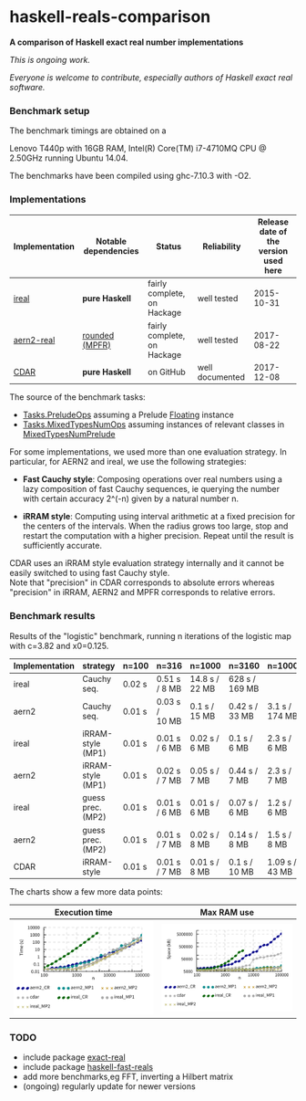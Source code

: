 # haskell-reals-comparison

__A comparison of Haskell exact real number implementations__

_This is ongoing work._

_Everyone is welcome to contribute, especially authors of Haskell exact real software._

### Benchmark setup

The benchmark timings are obtained on a
<!-- Dell Inspiron 15R with 16GB RAM,
Intel(R) Core(TM) i7-3632QM CPU @ 2.20GHz running Ubuntu 14.04. -->
Lenovo T440p with 16GB RAM,
Intel(R) Core(TM) i7-4710MQ CPU @ 2.50GHz running Ubuntu 14.04.

The benchmarks have been compiled using ghc-7.10.3 with -O2.

<!-- Each benchmark has been executed repeatedly until 3 consecutive times the results have fluctuated for less than 5%. -->

### Implementations

| Implementation | Notable dependencies | Status | Reliability | Release date of the version used here |
| ----- | ----- | ----- | ----- | ----- |
| [ireal](https://hackage.haskell.org/package/ireal) | __pure Haskell__ | fairly complete, on Hackage | well tested | 2015-10-31 |
| [aern2-real](https://github.com/michalkonecny/aern2/aern2-real) | [rounded (MPFR)](https://github.com/michalkonecny/rounded/tree/michal) | fairly complete, on Hackage | well tested | 2017-08-22 |
| [CDAR](https://github.com/jensblanck/cdar) | __pure Haskell__ | on GitHub | well documented | 2017-12-08 |

The source of the benchmark tasks:  
* [Tasks.PreludeOps](https://github.com/michalkonecny/haskell-reals-comparison/blob/master/src/Tasks/PreludeOps.hs) assuming a Prelude [Floating](https://hackage.haskell.org/package/base/docs/Prelude.html#t:Floating) instance
* [Tasks.MixedTypesNumOps](https://github.com/michalkonecny/haskell-reals-comparison/blob/master/src/Tasks/MixedTypesNumOps.hs) assuming instances of relevant classes in [MixedTypesNumPrelude](https://hackage.haskell.org/package/mixed-types-num/docs/MixedTypesNumPrelude.html)

For some implementations, we used more than one evaluation strategy.  In particular, for AERN2 and ireal, we use the following strategies:

* __Fast Cauchy style__: Composing operations over real numbers using a lazy composition of fast Cauchy sequences, ie querying the number with certain accuracy 2^(-n) given by a natural number n.

* __iRRAM style__: Computing using interval arithmetic at a fixed precision for the centers of the intervals.  When the radius grows too large, stop and restart the computation with a higher precision.  Repeat until the result is sufficiently accurate.

CDAR uses an iRRAM style evaluation strategy internally and it cannot be easily switched to using fast Cauchy style.  
Note that "precision" in CDAR corresponds to absolute errors whereas "precision" in iRRAM, AERN2 and MPFR
corresponds to relative errors.

### Benchmark results

Results of the "logistic" benchmark, running n iterations of the logistic map with c=3.82 and x0=0.125.

| Implementation | strategy | n=100 | n=316 | n=1000 | n=3160 | n=10000  | n=31600 | n=100000 |
| -------- | ------ | ---- | ---- | ---- | ---- | ---- | ---- | ---- |
| ireal | Cauchy seq. | 0.02 s | 0.51 s / 8&nbsp;MB  | 14.8 s / 22&nbsp;MB  | 628 s / 169&nbsp;MB | | | |
| aern2 | Cauchy seq. | 0.01 s | 0.03 s / 10&nbsp;MB | 0.1 s  / 15&nbsp;MB  | 0.42 s / 33&nbsp;MB | 3.1 s / 174&nbsp;MB |  18 s / 683&nbsp;MB | 178 s / 5.3&nbsp;GB |
| ireal | iRRAM-style (MP1) | 0.01 s | 0.01 s / 6&nbsp;MB  | 0.02 s  / 6&nbsp;MB  | 0.1 s  / 6&nbsp;MB  | 2.3 s / 6&nbsp;MB   | 51 s / 7&nbsp;MB   | 387 s / 9&nbsp;MB   |
| aern2 | iRRAM-style (MP1) | 0.01 s | 0.02 s / 7&nbsp;MB  | 0.05 s  / 7&nbsp;MB  | 0.44 s  / 7&nbsp;MB  | 2.3 s /  7&nbsp;MB  | 43 s /  11&nbsp;MB | 903 s / 15&nbsp;MB |
| ireal | guess prec. (MP2) | 0.01 s | 0.01 s / 6&nbsp;MB  | 0.01 s  / 6&nbsp;MB  | 0.07 s / 6&nbsp;MB  | 1.2 s / 6&nbsp;MB   | 18 s / 6&nbsp;MB   | 280 s / 9&nbsp;MB   |
| aern2 | guess prec. (MP2) | 0.01 s | 0.01 s / 7&nbsp;MB  | 0.02 s  / 8&nbsp;MB  | 0.14 s  / 8&nbsp;MB  | 1.5 s /  8&nbsp;MB  |  20 s /  10&nbsp;MB |  300 s / 11&nbsp;MB |
| CDAR | iRRAM-style | 0.01 s | 0.01 s / 7&nbsp;MB | 0.01 s  / 8&nbsp;MB  | 0.1 s / 10&nbsp;MB | 1.09 s / 43&nbsp;MB |  17 s / 81&nbsp;MB | 307 s / 146&nbsp;MB |

The charts show a few more data points:

| Execution time | Max RAM use |
| :---: | :---: |
| <img src="benchmarks/charts/logistic-time.png?raw=true" width="400"> | <img src="benchmarks/charts/logistic-space.png?raw=true" width="400"> |

### TODO
* include package [exact-real](https://hackage.haskell.org/package/exact-real)
* include package [haskell-fast-reals](https://github.com/comius/haskell-fast-reals)
* add more benchmarks,eg FFT, inverting a Hilbert matrix
* (ongoing) regularly update for newer versions

